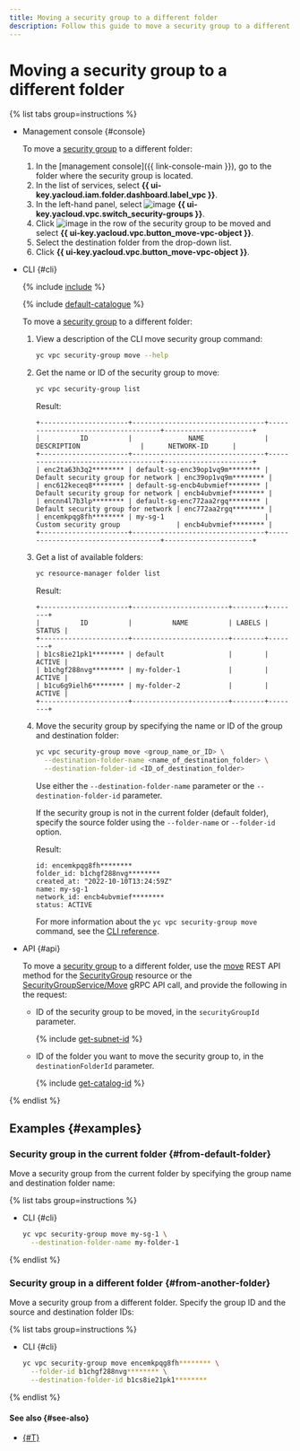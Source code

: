 ```yaml
---
title: Moving a security group to a different folder
description: Follow this guide to move a security group to a different folder.
---
```


# Moving a security group to a different folder

{% list tabs group=instructions %}

- Management console {#console}

   To move a [security group](../concepts/security-groups.md) to a different folder:

   1. In the [management console]({{ link-console-main }}), go to the folder where the security group is located.
   1. In the list of services, select **{{ ui-key.yacloud.iam.folder.dashboard.label_vpc }}**.
   1. In the left-hand panel, select ![image](../../_assets/console-icons/shield.svg) **{{ ui-key.yacloud.vpc.switch_security-groups }}**.
   1. Click ![image](../../_assets/console-icons/ellipsis.svg) in the row of the security group to be moved and select **{{ ui-key.yacloud.vpc.button_move-vpc-object }}**.
   1. Select the destination folder from the drop-down list.
   1. Click **{{ ui-key.yacloud.vpc.button_move-vpc-object }}**.

- CLI {#cli}

   {% include [include](../../_includes/cli-install.md) %}

   {% include [default-catalogue](../../_includes/default-catalogue.md) %}

   To move a [security group](../concepts/security-groups.md) to a different folder:

   1. View a description of the CLI move security group command:

      ```bash
      yc vpc security-group move --help
      ```

   1. Get the name or ID of the security group to move:

      ```bash
      yc vpc security-group list
      ```

      Result:

      ```text
      +----------------------+---------------------------------+------------------------------------+----------------------+
      |          ID          |              NAME               |          DESCRIPTION               |      NETWORK-ID      |
      +----------------------+---------------------------------+------------------------------------+----------------------+
      | enc2ta63h3q2******** | default-sg-enc39op1vq9m******** | Default security group for network | enc39op1vq9m******** |
      | enc612keceq8******** | default-sg-encb4ubvmief******** | Default security group for network | encb4ubvmief******** |
      | encnn4l7b3lp******** | default-sg-enc772aa2rgq******** | Default security group for network | enc772aa2rgq******** |
      | encemkpqg8fh******** | my-sg-1                         | Custom security group              | encb4ubvmief******** |
      +----------------------+---------------------------------+------------------------------------+----------------------+
      ```

   1. Get a list of available folders:

      ```bash
      yc resource-manager folder list
      ```

      Result:

      ```text
      +----------------------+------------------------+--------+--------+
      |          ID          |          NAME          | LABELS | STATUS |
      +----------------------+------------------------+--------+--------+
      | b1cs8ie21pk1******** | default                |        | ACTIVE |
      | b1chgf288nvg******** | my-folder-1            |        | ACTIVE |
      | b1cu6g9ielh6******** | my-folder-2            |        | ACTIVE |
      +----------------------+------------------------+--------+--------+
      ```

   1. Move the security group by specifying the name or ID of the group and destination folder:

      ```bash
      yc vpc security-group move <group_name_or_ID> \
        --destination-folder-name <name_of_destination_folder> \
        --destination-folder-id <ID_of_destination_folder>
      ```

      Use either the `--destination-folder-name` parameter or the `--destination-folder-id` parameter.

      If the security group is not in the current folder (default folder), specify the source folder using the `--folder-name` or `--folder-id` option.

      Result:

      ```text
      id: encemkpqg8fh********
      folder_id: b1chgf288nvg********
      created_at: "2022-10-10T13:24:59Z"
      name: my-sg-1
      network_id: encb4ubvmief********
      status: ACTIVE
      ```

      For more information about the `yc vpc security-group move` command, see the [CLI reference](../../cli/cli-ref/managed-services/vpc/security-group/move.md).

- API {#api}

   To move a [security group](../concepts/security-groups.md) to a different folder, use the [move](../api-ref/SecurityGroup/move.md) REST API method for the [SecurityGroup](../api-ref/SecurityGroup/index.md) resource or the [SecurityGroupService/Move](../api-ref/grpc/security_group_service.md#Move) gRPC API call, and provide the following in the request:

   * ID of the security group to be moved, in the `securityGroupId` parameter.

      {% include [get-subnet-id](../../_includes/vpc/get-subnet-id.md) %}

   * ID of the folder you want to move the security group to, in the `destinationFolderId` parameter.

      {% include [get-catalog-id](../../_includes/get-catalog-id.md) %}

{% endlist %}

## Examples {#examples}

### Security group in the current folder {#from-default-folder}

Move a security group from the current folder by specifying the group name and destination folder name:

{% list tabs group=instructions %}

- CLI {#cli}

   ```bash
   yc vpc security-group move my-sg-1 \
     --destination-folder-name my-folder-1
   ```

{% endlist %}

### Security group in a different folder {#from-another-folder}

Move a security group from a different folder. Specify the group ID and the source and destination folder IDs:

{% list tabs group=instructions %}

- CLI {#cli}

   ```bash
   yc vpc security-group move encemkpqg8fh******** \
     --folder-id b1chgf288nvg******** \
     --destination-folder-id b1cs8ie21pk1********
   ```

{% endlist %}

#### See also {#see-also}

* [{#T}](network-move.md)

